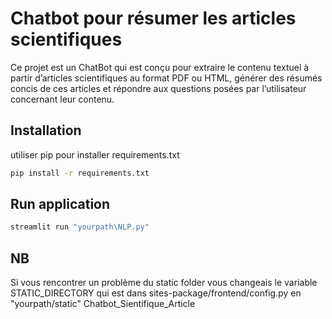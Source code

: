 # Chatbot pour résumer les articles scientifiques

Ce projet est un ChatBot qui est conçu pour extraire le contenu textuel à partir d’articles scientifiques au format PDF ou HTML, générer des résumés concis de ces articles et répondre aux questions posées par l’utilisateur concernant leur contenu.

## Installation

utiliser pip pour installer requirements.txt

```bash
pip install -r requirements.txt
```

## Run application

```bash
streamlit run "yourpath\NLP.py"
```

## NB
Si vous rencontrer un problème du static folder vous changeais le variable STATIC_DIRECTORY qui est dans sites-package/frontend/config.py en "yourpath/static" Chatbot_Sientifique_Article
